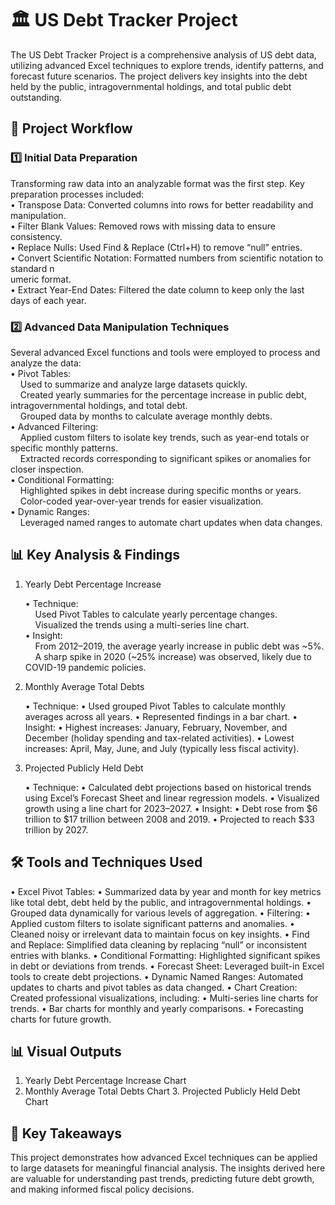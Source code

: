 # 🏛️ US Debt Tracker Project <br>

The US Debt Tracker Project is a comprehensive analysis of US debt data, utilizing advanced Excel techniques to explore trends, identify patterns, and forecast future scenarios. The project delivers key insights into the debt held by the public, intragovernmental holdings, and total public debt outstanding.

## 📂 Project Workflow

<h3>1️⃣ Initial Data Preparation</h3>

Transforming raw data into an analyzable format was the first step. Key preparation processes included:<br>
	•	Transpose Data: Converted columns into rows for better readability and manipulation.<br>
	•	Filter Blank Values: Removed rows with missing data to ensure consistency.<br>
	•	Replace Nulls: Used Find & Replace (Ctrl+H) to remove “null” entries.<br>
	•	Convert Scientific Notation: Formatted numbers from scientific notation to standard n<br>umeric format.<br>
	•	Extract Year-End Dates: Filtered the date column to keep only the last days of each year.<br>
 
 <h3>2️⃣ Advanced Data Manipulation Techniques</h3>

Several advanced Excel functions and tools were employed to process and analyze the data:<br>
	•	Pivot Tables:<br>
			&nbsp;&nbsp;&nbsp;&nbsp;Used to summarize and analyze large datasets quickly.<br>
			&nbsp;&nbsp;&nbsp;&nbsp;Created yearly summaries for the percentage increase in public debt, intragovernmental holdings, and total debt.<br>
			&nbsp;&nbsp;&nbsp;&nbsp;Grouped data by months to calculate average monthly debts.<br>
	•	Advanced Filtering:<br>
			&nbsp;&nbsp;&nbsp;&nbsp;Applied custom filters to isolate key trends, such as year-end totals or specific monthly patterns.<br>
			&nbsp;&nbsp;&nbsp;&nbsp;Extracted records corresponding to significant spikes or anomalies for closer inspection.<br>
	•	Conditional Formatting:<br>
			&nbsp;&nbsp;&nbsp;&nbsp;Highlighted spikes in debt increase during specific months or years.<br>
			&nbsp;&nbsp;&nbsp;&nbsp;Color-coded year-over-year trends for easier visualization.<br>
	•	Dynamic Ranges: <br>
 			&nbsp;&nbsp;&nbsp;&nbsp;Leveraged named ranges to automate chart updates when data changes.<br>

## 📊 Key Analysis & Findings

1. Yearly Debt Percentage Increase

	•	Technique:<br>
	&nbsp;&nbsp;&nbsp;&nbsp;Used Pivot Tables to calculate yearly percentage changes.<br>
	&nbsp;&nbsp;&nbsp;&nbsp;Visualized the trends using a multi-series line chart.<br>
	•	Insight:<br>
	&nbsp;&nbsp;&nbsp;&nbsp;From 2012–2019, the average yearly increase in public debt was ~5%.<br>
	&nbsp;&nbsp;&nbsp;&nbsp;A sharp spike in 2020 (~25% increase) was observed, likely due to COVID-19 pandemic policies.<br>

2. Monthly Average Total Debts

	•	Technique:
	•	Used grouped Pivot Tables to calculate monthly averages across all years.
	•	Represented findings in a bar chart.
	•	Insight:
	•	Highest increases: January, February, November, and December (holiday spending and tax-related activities).
	•	Lowest increases: April, May, June, and July (typically less fiscal activity).

3. Projected Publicly Held Debt

	•	Technique:
	•	Calculated debt projections based on historical trends using Excel’s Forecast Sheet and linear regression models.
	•	Visualized growth using a line chart for 2023–2027.
	•	Insight:
	•	Debt rose from $6 trillion to $17 trillion between 2008 and 2019.
	•	Projected to reach $33 trillion by 2027.


## 🛠️ Tools and Techniques Used

  •	Excel Pivot Tables:
  •	Summarized data by year and month for key metrics like total debt, debt held by the public, and intragovernmental holdings.
  •	Grouped data dynamically for various levels of aggregation.
  •	Filtering:
  •	Applied custom filters to isolate significant patterns and anomalies.
  •	Cleaned noisy or irrelevant data to maintain focus on key insights.
  •	Find and Replace: Simplified data cleaning by replacing “null” or inconsistent entries with blanks.
  •	Conditional Formatting: Highlighted significant spikes in debt or deviations from trends.
  •	Forecast Sheet: Leveraged built-in Excel tools to create debt projections.
  •	Dynamic Named Ranges: Automated updates to charts and pivot tables as data changed.
  •	Chart Creation: Created professional visualizations, including:
  •	Multi-series line charts for trends.
  •	Bar charts for monthly and yearly comparisons.
  •	Forecasting charts for future growth.


## 📊 Visual Outputs

  1.	Yearly Debt Percentage Increase Chart
  2.	Monthly Average Total Debts Chart
	3.	Projected Publicly Held Debt Chart

## 🧾 Key Takeaways

This project demonstrates how advanced Excel techniques can be applied to large datasets for meaningful financial analysis. The insights derived here are valuable for understanding past trends, predicting future debt growth, and making informed fiscal policy decisions.
